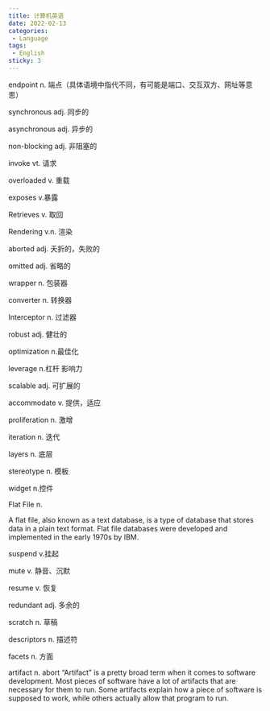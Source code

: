 ```yaml
---
title: 计算机英语
date: 2022-02-13
categories:
 - Language
tags:
 - English
sticky: 3
---
```


endpoint  n. 端点（具体语境中指代不同，有可能是端口、交互双方、网址等意思）

synchronous adj. 同步的

asynchronous adj. 异步的

non-blocking adj. 非阻塞的

invoke vt. 请求

overloaded v. 重载

exposes v.暴露

Retrieves v. 取回

Rendering v.n. 渲染

aborted adj. 夭折的，失败的

omitted adj. 省略的

wrapper n. 包装器

converter n. 转换器

Interceptor n. 过滤器

robust adj. 健壮的

optimization n.最佳化

leverage n.杠杆 影响力

scalable adj. 可扩展的

accommodate v. 提供，适应

proliferation n. 激增

iteration n. 迭代

layers n. 底层

stereotype n. 模板

widget n.控件

Flat File n.

A flat file, also known as a text database, is a type of database that stores data in a plain text format. Flat file databases were developed and implemented in the early 1970s by IBM.

suspend v.挂起

mute v. 静音、沉默

resume v. 恢复

redundant adj. 多余的

scratch n. 草稿

descriptors n. 描述符

facets n. 方面

artifact n.  abort
“Artifact” is a pretty broad term when it comes to software development. Most pieces of software have a lot of artifacts that are necessary for them to run. Some artifacts explain how a piece of software is supposed to work, while others actually allow that program to run.

